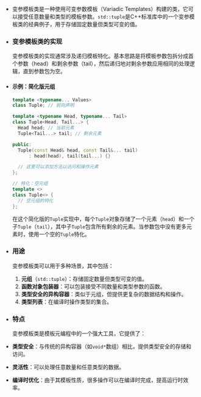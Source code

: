 - 变参模板类是一种使用可变参数模板（Variadic Templates）构建的类，它可以接受任意数量和类型的模板参数。`std::tuple`是C++标准库中的一个变参模板类的经典例子，用于存储固定数量但类型可变的值。
- ### 变参模板类的实现
  
  变参模板类的实现通常涉及递归模板特化。基本思路是将模板参数包拆分成首个参数（head）和剩余参数（tail），然后递归地对剩余参数应用相同的处理逻辑，直到参数包为空。
- #### 示例：简化版元组
  
  ```cpp
  template <typename... Values>
  class Tuple; // 前向声明
  
  template <typename Head, typename... Tail>
  class Tuple<Head, Tail...> {
    Head head; // 当前元素
    Tuple<Tail...> tail; // 剩余元素
  
  public:
    Tuple(const Head& head, const Tail&... tail)
        : head(head), tail(tail...) {}
  
    // 这里可以添加方法以访问和操作元素
  };
  
  // 特化：空元组
  template <>
  class Tuple<> {
    // 空元组的特化
  };
  ```
  
  在这个简化版的`Tuple`实现中，每个`Tuple`对象存储了一个元素（`head`）和一个子`Tuple`（`tail`），其中子`Tuple`包含所有剩余的元素。当参数包中没有更多元素时，使用一个空的`Tuple`特化。
- ### 用途
  
  变参模板类可以用于多种场景，其中包括：
  
  1. **元组**（`std::tuple`）：存储固定数量但类型可变的值。
  2. **函数对象包装器**：可以包装接受不同数量和类型参数的函数。
  3. **类型安全的异构容器**：类似于元组，但提供更复杂的数据结构和操作。
  4. **类型列表**：在编译时操作类型的集合。
- ### 特点
  
  变参模板类是模板元编程中的一个强大工具，它提供了：
- **类型安全**：与传统的异构容器（如`void*`数组）相比，提供类型安全的存储和访问。
- **灵活性**：可以处理任意数量和任意类型的数据。
- **编译时优化**：由于其模板性质，很多操作可以在编译时完成，提高运行时效率。